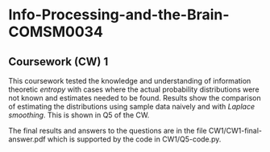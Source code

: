 # Info-Processing-and-the-Brain-COMSM0034

## Coursework (CW) 1
This coursework tested the knowledge and understanding of information theoretic *entropy* with cases where the actual probability distributions were not known and estimates needed to be found. Results show the comparison of estimating the distributions using sample data naively and with *Laplace smoothing*. This is shown in Q5 of the CW.

The final results and answers to the questions are in the file CW1/CW1-final-answer.pdf which is supported by the code in CW1/Q5-code.py.
